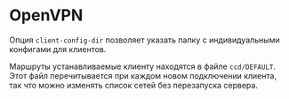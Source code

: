 # OpenVPN  

Опция `client-config-dir` позволяет указать папку с индивидуальными конфигами для клиентов.  

Маршруты устанавливаемые клиенту находятся в файле `ccd/DEFAULT`.
Этот файл перечитывается при каждом новом подключении клиента,  
так что можно изменять список сетей без перезапуска сервера.


